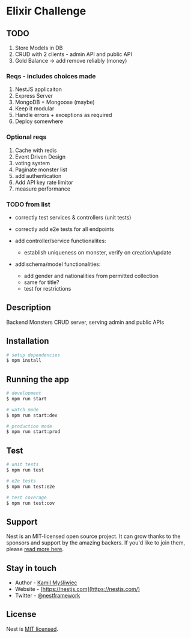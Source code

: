 # Elixir Challenge

## TODO

1. Store Models in DB
2. CRUD with 2 clients - admin API and public API
3. Gold Balance -> add remove reliably (money)

### Reqs - includes choices made

1. NestJS applicaiton
2. Express Server
3. MongoDB + Mongoose (maybe)
4. Keep it modular
5. Handle errors + exceptions as required
6. Deploy somewhere

### Optional reqs

1. Cache with redis
2. Event Driven Design
3. voting system
4. Paginate monster list
5. add authentication
6. Add API key rate limitor
7. measure performance

### TODO from list

* correctly test services & controllers (unit tests)
* correctly add e2e tests for all endpoints
* add controller/service functionalites:
  * establish uniqueness on monster, verify on creation/update

* add schema/model functionalities:
  * add gender and nationalities from permitted collection
  * same for title?
  * test for restrictions

## Description

Backend Monsters CRUD server, serving admin and public APIs

## Installation

```bash
# setup dependencies
$ npm install
```

## Running the app

```bash
# development
$ npm run start

# watch mode
$ npm run start:dev

# production mode
$ npm run start:prod
```

## Test

```bash
# unit tests
$ npm run test

# e2e tests
$ npm run test:e2e

# test coverage
$ npm run test:cov
```

## Support

Nest is an MIT-licensed open source project. It can grow thanks to the sponsors and support by the amazing backers. If you'd like to join them, please [read more here](https://docs.nestjs.com/support).

## Stay in touch

- Author - [Kamil Myśliwiec](https://kamilmysliwiec.com)
- Website - [https://nestjs.com](https://nestjs.com/)
- Twitter - [@nestframework](https://twitter.com/nestframework)

## License

Nest is [MIT licensed](LICENSE).
